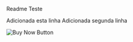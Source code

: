 Readme Teste

Adicionada esta linha
Adicionada segunda linha

<img src="https://www.paypalobjects.com/webstatic/en_US/btn/btn_buynow_107x26.png" alt="Buy Now Button" />

